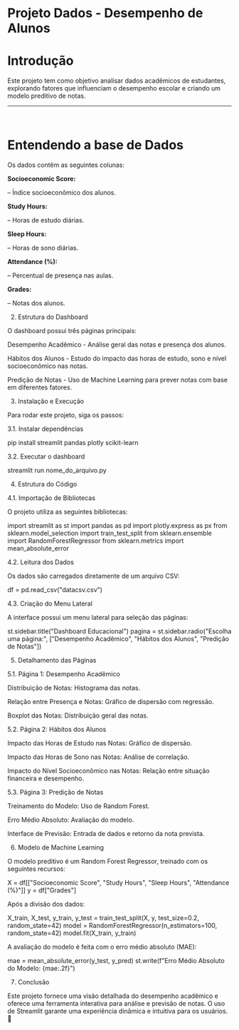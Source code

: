 <h1>Projeto Dados - Desempenho de Alunos</h1>

<h1>Introdução</h1>

Este projeto tem como objetivo analisar dados acadêmicos de estudantes, explorando fatores que influenciam o desempenho escolar e criando um modelo preditivo de notas. 

<hr>
<br>

<h1>Entendendo a base de Dados</h1>
Os dados contêm as seguintes colunas:

<b>Socioeconomic Score:</b> 

– Índice socioeconômico dos alunos.

<b>Study Hours:</b> 

– Horas de estudo diárias.

<b>Sleep Hours:</b> 

– Horas de sono diárias.

<b>Attendance (%):</b> 

– Percentual de presença nas aulas.

<b>Grades:</b> 

– Notas dos alunos.

2. Estrutura do Dashboard

O dashboard possui três páginas principais:

Desempenho Acadêmico - Análise geral das notas e presença dos alunos.

Hábitos dos Alunos - Estudo do impacto das horas de estudo, sono e nível socioeconômico nas notas.

Predição de Notas - Uso de Machine Learning para prever notas com base em diferentes fatores.

3. Instalação e Execução

Para rodar este projeto, siga os passos:

3.1. Instalar dependências

pip install streamlit pandas plotly scikit-learn

3.2. Executar o dashboard

streamlit run nome_do_arquivo.py

4. Estrutura do Código

4.1. Importação de Bibliotecas

O projeto utiliza as seguintes bibliotecas:

import streamlit as st
import pandas as pd
import plotly.express as px
from sklearn.model_selection import train_test_split
from sklearn.ensemble import RandomForestRegressor
from sklearn.metrics import mean_absolute_error

4.2. Leitura dos Dados

Os dados são carregados diretamente de um arquivo CSV:

df = pd.read_csv("datacsv.csv")

4.3. Criação do Menu Lateral

A interface possui um menu lateral para seleção das páginas:

st.sidebar.title("Dashboard Educacional")
pagina = st.sidebar.radio("Escolha uma página:", ["Desempenho Acadêmico", "Hábitos dos Alunos", "Predição de Notas"])

5. Detalhamento das Páginas

5.1. Página 1: Desempenho Acadêmico

Distribuição de Notas: Histograma das notas.

Relação entre Presença e Notas: Gráfico de dispersão com regressão.

Boxplot das Notas: Distribuição geral das notas.

5.2. Página 2: Hábitos dos Alunos

Impacto das Horas de Estudo nas Notas: Gráfico de dispersão.

Impacto das Horas de Sono nas Notas: Análise de correlação.

Impacto do Nível Socioeconômico nas Notas: Relação entre situação financeira e desempenho.

5.3. Página 3: Predição de Notas

Treinamento do Modelo: Uso de Random Forest.

Erro Médio Absoluto: Avaliação do modelo.

Interface de Previsão: Entrada de dados e retorno da nota prevista.

6. Modelo de Machine Learning

O modelo preditivo é um Random Forest Regressor, treinado com os seguintes recursos:

X = df[["Socioeconomic Score", "Study Hours", "Sleep Hours", "Attendance (%)"]]
y = df["Grades"]

Após a divisão dos dados:

X_train, X_test, y_train, y_test = train_test_split(X, y, test_size=0.2, random_state=42)
model = RandomForestRegressor(n_estimators=100, random_state=42)
model.fit(X_train, y_train)

A avaliação do modelo é feita com o erro médio absoluto (MAE):

mae = mean_absolute_error(y_test, y_pred)
st.write(f"Erro Médio Absoluto do Modelo: {mae:.2f}")

7. Conclusão

Este projeto fornece uma visão detalhada do desempenho acadêmico e oferece uma ferramenta interativa para análise e previsão de notas. O uso de Streamlit garante uma experiência dinâmica e intuitiva para os usuários. 🚀
